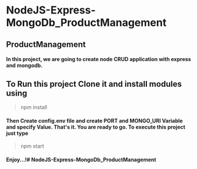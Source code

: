 # NodeJS-Express-MongoDb_ProductManagement

## ProductManagement
#### In this project, we are going to create node CRUD application with express and mongodb.

## To Run this project Clone it and install modules using
> npm install
#### Then Create config.env file and create PORT and MONGO_URI Variable and specify Value. That's it. You are ready to go. To execute this project just type

> npm start
#### Enjoy...!# NodeJS-Express-MongoDb_ProductManagement
